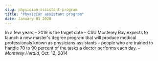```yaml
---
slug: physician-assistant-program
title: "Physician assistant program"
date: January 01 2020
---
```


<p>In a few years – 2019 is the target date – CSU Monterey Bay expects to launch a new master's degree program that will produce medical professionals known as physicians assistants – people who are trained to handle 70 to 90 percent of the tasks a doctor performs each day. – <em>Monterey Herald</em>, Oct. 12, 2014</p>

